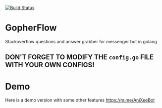 [![Build Status](https://travis-ci.org/AnikHasibul/GopherFlow.svg?branch=master)](https://travis-ci.org/AnikHasibul/GopherFlow)

# GopherFlow
Stackoverflow questions and answer grabber for messenger bot in golang

## DON'T FORGET TO MODIFY THE `config.go` FILE WITH YOUR OWN CONFIGS!

# Demo
Here is a demo version with some other features https://m.me/AniXeeBot
